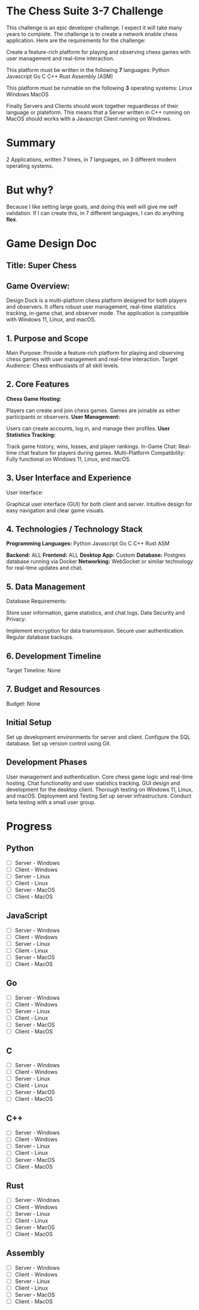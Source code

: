 # The Chess Suite 3-7 Challenge
This challenge is an epic developer challenge. I expect it will take many years to complete.
The challenge is to create a network enable chess application. Here are the requirements for the challenge:

Create a feature-rich platform for playing and observing chess games with user management and real-time interaction.

This platform must be written in the following **7** languages:
Python
Javascript
Go
C
C++
Rust
Assembly (ASM)

This platform must be runnable on the following **3** operating systems:
Linux
Windows
MacOS

Finally Servers and Clients should work together reguardlesss of their language or plateform.
This means that a Server written in C++ running on MacOS should works with a Javascript Client running on Windows.

# Summary
2 Applications, written 7 times, in 7 languages, on 3 different modern operating systems. 

# But why?
Because I like setting large goals, and doing this well will give me self validation.
If I can create this, in 7 different languages, I can do anything **flex**.

# Game Design Doc
## Title: Super Chess
## Game Overview:
Design Dock is a multi-platform chess platform designed for both players and observers. It offers robust user management, real-time statistics tracking, in-game chat, and observer mode. The application is compatible with Windows 11, Linux, and macOS.

## 1. Purpose and Scope
Main Purpose: Provide a feature-rich platform for playing and observing chess games with user management and real-time interaction.
Target Audience: Chess enthusiasts of all skill levels.
## 2. Core Features
**Chess Game Hosting:**

Players can create and join chess games.
Games are joinable as either participants or observers.
**User Management:**

Users can create accounts, log in, and manage their profiles.
**User Statistics Tracking:**

Track game history, wins, losses, and player rankings.
In-Game Chat: Real-time chat feature for players during games.
Multi-Platform Compatibility: Fully functional on Windows 11, Linux, and macOS.

## 3. User Interface and Experience
User Interface:

Graphical user interface (GUI) for both client and server.
Intuitive design for easy navigation and clear game visuals.

## 4. Technologies / Technology Stack
**Programming Languages:**
Python
Javascript
Go
C
C++
Rust
ASM

**Backend:**
ALL
**Frontend:**
ALL
**Desktop App:**
Custom
**Database:**
Postgres database running via Docker
**Networking:**
WebSocket or similar technology for real-time updates and chat.

## 5. Data Management
Database Requirements:

Store user information, game statistics, and chat logs.
Data Security and Privacy:

Implement encryption for data transmission.
Secure user authentication.
Regular database backups.

## 6. Development Timeline
Target Timeline: None
## 7. Budget and Resources
Budget: None


## Initial Setup
Set up development environments for server and client.
Configure the SQL database.
Set up version control using Git.

## Development Phases
User management and authentication.
Core chess game logic and real-time hosting.
Chat functionality and user statistics tracking.
GUI design and development for the desktop client.
Thorough testing on Windows 11, Linux, and macOS.
Deployment and Testing
Set up server infrastructure.
Conduct beta testing with a small user group.

# Progress
## Python
- [ ] Server - Windows
- [ ] Client - Windows
- [ ] Server - Linux
- [ ] Client - Linux
- [ ] Server - MacOS
- [ ] Client - MacOS
## JavaScript
- [ ] Server - Windows
- [ ] Client - Windows
- [ ] Server - Linux
- [ ] Client - Linux
- [ ] Server - MacOS
- [ ] Client - MacOS
## Go
- [ ] Server - Windows
- [ ] Client - Windows
- [ ] Server - Linux
- [ ] Client - Linux
- [ ] Server - MacOS
- [ ] Client - MacOS
## C
- [ ] Server - Windows
- [ ] Client - Windows
- [ ] Server - Linux
- [ ] Client - Linux
- [ ] Server - MacOS
- [ ] Client - MacOS
## C++
- [ ] Server - Windows
- [ ] Client - Windows
- [ ] Server - Linux
- [ ] Client - Linux
- [ ] Server - MacOS
- [ ] Client - MacOS
## Rust
- [ ] Server - Windows
- [ ] Client - Windows
- [ ] Server - Linux
- [ ] Client - Linux
- [ ] Server - MacOS
- [ ] Client - MacOS
## Assembly
- [ ] Server - Windows
- [ ] Client - Windows
- [ ] Server - Linux
- [ ] Client - Linux
- [ ] Server - MacOS
- [ ] Client - MacOS
